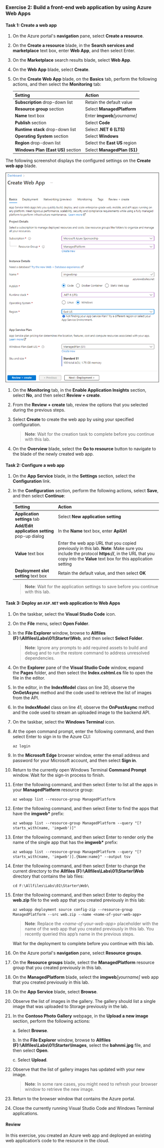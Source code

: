 ### Exercise 2: Build a front-end web application by using Azure Web Apps

#### Task 1: Create a web app

1. On the Azure portal's **navigation** pane, select **Create a resource**.

1. On the **Create a resource** blade, in the **Search services and marketplace** text box, enter **Web App**, and then select Enter.

1. On the **Marketplace** search results blade, select **Web App**.

1. On the **Web App** blade, select **Create**.

1. On the **Create Web App** blade, on the **Basics** tab, perform the following actions, and then select the **Monitoring** tab:

   | Setting | Action |
   | -- | -- |
   | **Subscription** drop-down list | Retain the default value |
   | **Resource group** section | Select **ManagedPlatform** |
   | **Name** text box | Enter **imgweb**_[yourname]_ |
   | **Publish** section | Select **Code** |
   | **Runtime stack** drop-down list | Select **.NET 6 (LTS)** |
   | **Operating System** section | Select **Windows** |
   | **Region** drop-down list | Select the **East US** region |
   | **Windows Plan (East US)** section | Select **ManagedPlan (S1)** |

The following screenshot displays the configured settings on the **Create web app** blade.

   ![alt text](images/l01_create_a_front_end_web_app.png)

1. On the **Monitoring** tab, in the **Enable Application Insights** section, select **No**, and then select **Review + create**.

1. From the **Review + create** tab, review the options that you selected during the previous steps.

1. Select **Create** to create the web app by using your specified configuration. 

   > **Note**: Wait for the creation task to complete before you continue with this lab.

1. On the **Overview** blade, select the **Go to resource** button to navigate to the blade of the newly created web app.

#### Task 2: Configure a web app

1. On the **App Service** blade, in the **Settings** section, select the **Configuration** link.

1. In the **Configuration** section, perform the following actions, select **Save**, and then select **Continue**:

    | Setting | Action |
    | -- | -- |
    | **Application settings** tab | Select **New application setting** |
    | **Add/Edit application setting** pop-up dialog | In the **Name** text box, enter **ApiUrl** |
    | **Value** text box | Enter the web app URL that you copied previously in this lab. **Note**: Make sure you include the protocol **https://**, in the URL that you copy into the **Value** text box for this application setting |
    | **Deployment slot setting** text box | Retain the default value, and then select **OK** |

    > **Note**: Wait for the application settings to save before you continue with this lab.

#### Task 3: Deploy an `ASP.NET` web application to Web Apps

1. On the taskbar, select the **Visual Studio Code** icon.

1. On the **File** menu, select **Open Folder**.

1. In the **File Explorer** window, browse to **Allfiles (F):\\Allfiles\\Labs\\01\\Starter\\Web**, and then select **Select Folder**.

    > **Note**: Ignore any prompts to add required assets to build and debug and to run the restore command to address unresolved dependencies.

1. On the **Explorer** pane of the **Visual Studio Code** window, expand the **Pages** folder, and then select the **Index.cshtml.cs** file to open the file in the editor.

1. In the editor, in the **IndexModel** class on line 30, observe the **OnGetAsync** method and the code used to retrieve the list of images from the API.

1. In the **IndexModel** class on line 41, observe the **OnPostAsync** method and the code used to stream an uploaded image to the backend API.

1. On the taskbar, select the **Windows Terminal** icon.

1. At the open command prompt, enter the following command, and then select Enter to sign in to the Azure CLI:

    ```
    az login
    ```

1. In the **Microsoft Edge** browser window, enter the email address and password for your Microsoft account, and then select **Sign in**.

1. Return to the currently open Windows Terminal **Command Prompt** window. Wait for the sign-in process to finish.

1. Enter the following command, and then select Enter to list all the apps in your **ManagedPlatform** resource group:

    ```
    az webapp list --resource-group ManagedPlatform
    ```

1. Enter the following command, and then select Enter to find the apps that have the **imgweb\*** prefix:

    ```
    az webapp list --resource-group ManagedPlatform --query "[?starts_with(name, 'imgweb')]"
    ```

1. Enter the following command, and then select Enter to render only the name of the single app that has the **imgweb\*** prefix:

    ```
    az webapp list --resource-group ManagedPlatform --query "[?starts_with(name, 'imgweb')].{Name:name}" --output tsv
    ```

1. Enter the following command, and then select Enter to change the current directory to the **Allfiles (F):\\Allfiles\\Labs\\01\\Starter\\Web** directory that contains the lab files:

    ```
    cd F:\Allfiles\Labs\01\Starter\Web\
    ```

1. Enter the following command, and then select Enter to deploy the **web.zip** file to the web app that you created previously in this lab:

    ```
    az webapp deployment source config-zip --resource-group ManagedPlatform --src web.zip --name <name-of-your-web-app>
    ```

    > **Note**: Replace the *\<name-of-your-web-app\>* placeholder with the name of the web app that you created previously in this lab. You recently queried this app’s name in the previous steps.

    Wait for the deployment to complete before you continue with this lab.

1. On the Azure portal's **navigation** pane, select **Resource groups**.

1. On the **Resource groups** blade, select the **ManagedPlatform** resource group that you created previously in this lab.

1. On the **ManagedPlatform** blade, select the **imgweb**_[yourname]_ web app that you created previously in this lab.

1. On the **App Service** blade, select **Browse**.

1. Observe the list of images in the gallery. The gallery should list a single image that was uploaded to Storage previously in the lab.

1. In the **Contoso Photo Gallery** webpage, in the **Upload a new image** section, perform the following actions:

    a.  Select **Browse**.

    b.  In the **File Explorer** window, browse to **Allfiles (F):\\Allfiles\\Labs\\01\\Starter\\Images**, select the **bahnmi.jpg** file, and then select **Open**.

    c.  Select **Upload**.

1. Observe that the list of gallery images has updated with your new image.

    > **Note**: In some rare cases, you might need to refresh your browser window to retrieve the new image.

1. Return to the browser window that contains the Azure portal.

1. Close the currently running Visual Studio Code and Windows Terminal applications.

#### Review

In this exercise, you created an Azure web app and deployed an existing web application’s code to the resource in the cloud.
